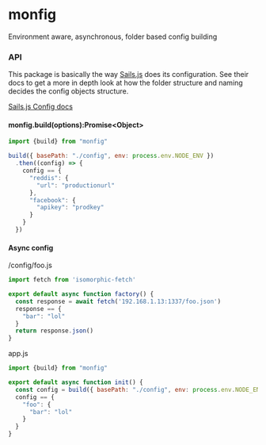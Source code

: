 # monfig
Environment aware, asynchronous, folder based config building

### API
This package is basically the way [Sails.js](http://sailsjs.org/) does its configuration.
See their docs to get a more in depth look at how the folder structure and naming decides the config objects structure.

[Sails.js Config docs](http://sailsjs.org/documentation/concepts/configuration)

#### monfig.build(options):Promise\<Object\>
```javascript
import {build} from "monfig"

build({ basePath: "./config", env: process.env.NODE_ENV })
  .then((config) => {
    config == {
      "reddis": {
        "url": "productionurl"
      },
      "facebook": {
        "apikey": "prodkey"
      }
    }
  })
```

#### Async config

/config/foo.js
```javascript
import fetch from 'isomorphic-fetch'

export default async function factory() {
  const response = await fetch('192.168.1.13:1337/foo.json')
  response == {
    "bar": "lol"
  }
  return response.json()
}
```

app.js
```javascript
import {build} from "monfig"

export default async function init() {
  const config = build({ basePath: "./config", env: process.env.NODE_ENV })
  config == {
    "foo": {
      "bar": "lol"
    }
  }
}
```
